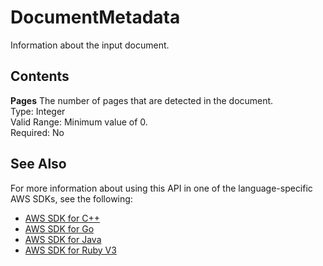 # DocumentMetadata<a name="API_DocumentMetadata"></a>

Information about the input document\.

## Contents<a name="API_DocumentMetadata_Contents"></a>

 **Pages**   <a name="Textract-Type-DocumentMetadata-Pages"></a>
The number of pages that are detected in the document\.  
Type: Integer  
Valid Range: Minimum value of 0\.  
Required: No

## See Also<a name="API_DocumentMetadata_SeeAlso"></a>

For more information about using this API in one of the language\-specific AWS SDKs, see the following:
+  [AWS SDK for C\+\+](https://docs.aws.amazon.com/goto/SdkForCpp/textract-2018-06-27/DocumentMetadata) 
+  [AWS SDK for Go](https://docs.aws.amazon.com/goto/SdkForGoV1/textract-2018-06-27/DocumentMetadata) 
+  [AWS SDK for Java](https://docs.aws.amazon.com/goto/SdkForJava/textract-2018-06-27/DocumentMetadata) 
+  [AWS SDK for Ruby V3](https://docs.aws.amazon.com/goto/SdkForRubyV3/textract-2018-06-27/DocumentMetadata) 